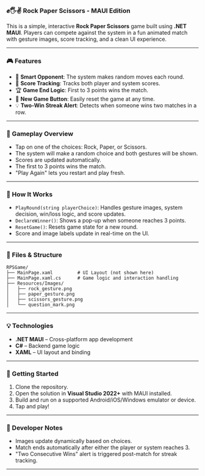 ### ✊🖐✌ Rock Paper Scissors - MAUI Edition

This is a simple, interactive **Rock Paper Scissors** game built using **.NET MAUI**. Players can compete against the system in a fun animated match with gesture images, score tracking, and a clean UI experience.

---

### 🎮 Features

* 🧠 **Smart Opponent**: The system makes random moves each round.
* 🧾 **Score Tracking**: Tracks both player and system scores.
* 🏆 **Game End Logic**: First to 3 points wins the match.
* 🔁 **New Game Button**: Easily reset the game at any time.
* 💡 **Two-Win Streak Alert**: Detects when someone wins two matches in a row.

---

### 📱 Gameplay Overview

* Tap on one of the choices: Rock, Paper, or Scissors.
* The system will make a random choice and both gestures will be shown.
* Scores are updated automatically.
* The first to 3 points wins the match.
* "Play Again" lets you restart and play fresh.

---

### 🧠 How It Works

* `PlayRound(string playerChoice)`: Handles gesture images, system decision, win/loss logic, and score updates.
* `DeclareWinner()`: Shows a pop-up when someone reaches 3 points.
* `ResetGame()`: Resets game state for a new round.
* Score and image labels update in real-time on the UI.

---

### 📁 Files & Structure

```plaintext
RPSGame/
├── MainPage.xaml         # UI Layout (not shown here)
├── MainPage.xaml.cs      # Game logic and interaction handling
├── Resources/Images/
│   ├── rock_gesture.png
│   ├── paper_gesture.png
│   ├── scissors_gesture.png
│   └── question_mark.png
```

---

### 💡 Technologies

* **.NET MAUI** – Cross-platform app development
* **C#** – Backend game logic
* **XAML** – UI layout and binding

---

### 🚀 Getting Started

1. Clone the repository.
2. Open the solution in **Visual Studio 2022+** with MAUI installed.
3. Build and run on a supported Android/iOS/Windows emulator or device.
4. Tap and play!

---

### 🧠 Developer Notes

* Images update dynamically based on choices.
* Match ends automatically after either the player or system reaches 3.
* "Two Consecutive Wins" alert is triggered post-match for streak tracking.

---
